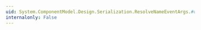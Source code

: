 ```yaml
---
uid: System.ComponentModel.Design.Serialization.ResolveNameEventArgs.#ctor(System.String)
internalonly: False
---
```

